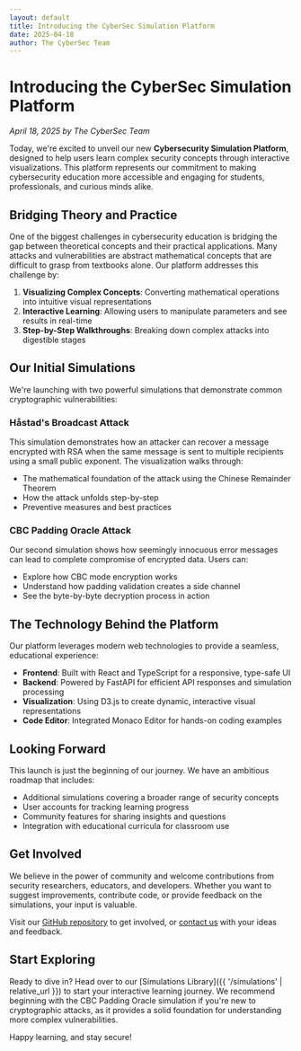 ```yaml
---
layout: default
title: Introducing the CyberSec Simulation Platform
date: 2025-04-18
author: The CyberSec Team
---
```


# Introducing the CyberSec Simulation Platform

*April 18, 2025 by The CyberSec Team*

Today, we're excited to unveil our new **Cybersecurity Simulation Platform**, designed to help users learn complex security concepts through interactive visualizations. This platform represents our commitment to making cybersecurity education more accessible and engaging for students, professionals, and curious minds alike.

## Bridging Theory and Practice

One of the biggest challenges in cybersecurity education is bridging the gap between theoretical concepts and their practical applications. Many attacks and vulnerabilities are abstract mathematical concepts that are difficult to grasp from textbooks alone. Our platform addresses this challenge by:

1. **Visualizing Complex Concepts**: Converting mathematical operations into intuitive visual representations
2. **Interactive Learning**: Allowing users to manipulate parameters and see results in real-time
3. **Step-by-Step Walkthroughs**: Breaking down complex attacks into digestible stages

## Our Initial Simulations

We're launching with two powerful simulations that demonstrate common cryptographic vulnerabilities:

### Håstad's Broadcast Attack

This simulation demonstrates how an attacker can recover a message encrypted with RSA when the same message is sent to multiple recipients using a small public exponent. The visualization walks through:

- The mathematical foundation of the attack using the Chinese Remainder Theorem
- How the attack unfolds step-by-step
- Preventive measures and best practices

### CBC Padding Oracle Attack

Our second simulation shows how seemingly innocuous error messages can lead to complete compromise of encrypted data. Users can:

- Explore how CBC mode encryption works
- Understand how padding validation creates a side channel
- See the byte-by-byte decryption process in action

## The Technology Behind the Platform

Our platform leverages modern web technologies to provide a seamless, educational experience:

- **Frontend**: Built with React and TypeScript for a responsive, type-safe UI
- **Backend**: Powered by FastAPI for efficient API responses and simulation processing
- **Visualization**: Using D3.js to create dynamic, interactive visual representations
- **Code Editor**: Integrated Monaco Editor for hands-on coding examples

## Looking Forward

This launch is just the beginning of our journey. We have an ambitious roadmap that includes:

- Additional simulations covering a broader range of security concepts
- User accounts for tracking learning progress
- Community features for sharing insights and questions
- Integration with educational curricula for classroom use

## Get Involved

We believe in the power of community and welcome contributions from security researchers, educators, and developers. Whether you want to suggest improvements, contribute code, or provide feedback on the simulations, your input is valuable.

Visit our [GitHub repository](#) to get involved, or [contact us](#) with your ideas and feedback.

## Start Exploring

Ready to dive in? Head over to our [Simulations Library]({{ '/simulations' | relative_url }}) to start your interactive learning journey. We recommend beginning with the CBC Padding Oracle simulation if you're new to cryptographic attacks, as it provides a solid foundation for understanding more complex vulnerabilities.

Happy learning, and stay secure!